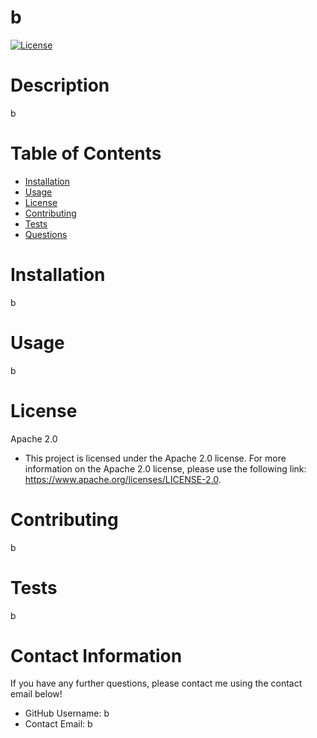 
  # b
  [![License](https://img.shields.io/badge/License-Apache_2.0-blue.svg)](https://opensource.org/licenses/Apache-2.0)
  # Description
  b
  # Table of Contents 
  * [Installation](#-Installation)
  * [Usage](#-Usage)
  * [License](#-Installation)
  * [Contributing](#-Contributing)
  * [Tests](#-Tests)
  * [Questions](#-Contact-Information)
      
  # Installation
  b
  # Usage
  b
  # License 
  Apache 2.0
  * This project is licensed under the Apache 2.0 license. For more information on the Apache 2.0 license, please use the following link: https://www.apache.org/licenses/LICENSE-2.0.
  # Contributing 
  b
  # Tests
  b
  # Contact Information 
  If you have any further questions, please contact me using the contact email below!
  * GitHub Username: b
  * Contact Email: b
  
